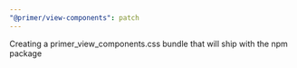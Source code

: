 ```yaml
---
"@primer/view-components": patch
---
```


Creating a primer_view_components.css bundle that will ship with the npm package
